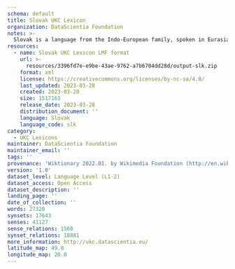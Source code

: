 ```yaml
---
schema: default
title: Slovak UKC Lexicon
organization: DataScientia Foundation
notes: >-
  Slovak is a language from the Indo-European family, spoken in Eurasia. The UKC Lexicon of Slovak is represented as a lexico-semantic network. It consists of words, word senses, synsets, as well as sense-level and synset-level relationships.
resources:
  - name: Slovak UKC Lexicon LMF format
    url: >-
      resources/3396fd7e-e9be-43ae-9762-a7b6704dd28d/output-slk.zip
    format: xml
    license: https://creativecommons.org/licenses/by-nc-sa/4.0/
    last_updated: 2023-03-28
    created: 2023-03-28
    size: 1517161
    release_date: 2023-03-28
    distribution_document: ''
    language: Slovak
    language_code: slk
category:
  - UKC Lexicons
maintainer: DataScientia Foundation
maintainer_email: ''
tags: ''
provenance: 'Wiktionary 2022.01. by Wikimedia Foundation (http://en.wiktionary.org); CogNet 2.1 by Khuyagbaatar Batsuren, National University of Mongolia (http://cognet.ukc.disi.unitn.it); KinDiv: Kinship Diversity 1.0 by Temuulen Khishigsuren (http://ukc.disi.unitn.it/index.php/kinship/); UniMet: Universal Metonymy 1.0 by Temuulen Khishigsuren and Gábor Bella (http://ukc.disi.unitn.it/index.php/metonymy/); MorphyNet 2.0 by Gábor Bella and Khuyagbaatar Batsuren (http://ukc.disi.unitn.it/index.php/morphynet/); Antonymy 1.0 by Gábor Bella (http://ukc.datascientia.eu); NorthEuraLex 0.9 by Johannes Dellert and Gerhard Jäger, Eberhard Karls Universität Tübingen (http://northeuralex.org/); Open Multilingual Wordnet 1.4 by Francis Bond, Division of Linguistics and Multilingual Studies, Nanyang Technological University (http://compling.hss.ntu.edu.sg/omw/); Slovak WordNet  by Institute of Linguistics JÚĽŠ, Slovak Academy of Sciences (https://korpus.sk/WordNet_en.html); Princeton WordNet 2.1 by Princeton University (https://wordnet.princeton.edu)'
version: '1.0'
dataset_level: Language Level (L1-2)
dataset_access: Open Access
dataset_description: ''
landing_page: ''
date_of_collection: ''
words: 27320
synsets: 17643
senses: 41127
sense_relations: 1560
synset_relations: 18881
more_information: http://ukc.datascientia.eu/
latitude_map: 49.0
longitude_map: 20.0
---
```

